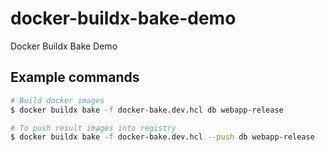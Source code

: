 # docker-buildx-bake-demo
Docker Buildx Bake Demo

## Example commands

```bash
# Build docker images
$ docker buildx bake -f docker-bake.dev.hcl db webapp-release

# To push result images into registry
$ docker buildx bake -f docker-bake.dev.hcl --push db webapp-release
```